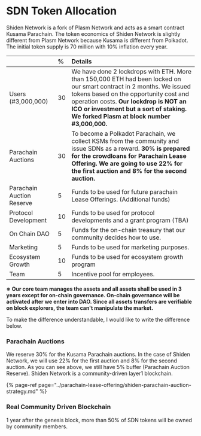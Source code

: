 # SDN Token Allocation

Shiden Network is a fork of Plasm Network and acts as a smart contract Kusama Parachain. The token economics of Shiden Network is slightly different from Plasm Network because Kusama is different from Polkadot. The initial token supply is 70 million with 10% inflation every year.

|  | % | Details |
| :--- | :--- | :--- |
| Users \(\#3,000,000\) | 30 | We have done 2 lockdrops with ETH. More than 150,000 ETH had been locked on our smart contract in 2 months. We issued tokens based on the opportunity cost and operation costs. **Our lockdrop is NOT an ICO or investment but a sort of staking. We forked Plasm at block number \#3,000,000.** |
| Parachain Auctions | 30 | To become a Polkadot Parachain, we collect KSMs from the community and issue SDNs as a reward. **30% is prepared for the crowdloans for Parachain Lease Offering. We are going to use 22% for the first auction and 8% for the second auction.** |
| Parachain Auction Reserve | 5 | Funds to be used for future parachain Lease Offerings. \(Additional funds\) |
| Protocol Development | 10 | Funds to be used for protocol developments and a grant program \(TBA\) |
| On Chain DAO | 5 | Funds for the on-chain treasury that our community decides how to use.  |
| Marketing | 5 | Funds to be used for marketing purposes. |
| Ecosystem Growth | 10 | Funds to be used for ecosystem growth program |
| Team | 5 | Incentive pool for employees.  |

**※ Our core team manages the assets and all assets shall be used in 3 years except for on-chain governance. On-chain governance will be activated after we enter into DAO. Since all assets transfers are verifiable on block explorers, the team can't manipulate the market.** 

To make the difference understandable, I would like to write the difference below.

###  Parachain Auctions

We reserve 30% for the Kusama Parachain auctions. In the case of Shiden Network, we will use 22% for the first auction and 8% for the second auction. As you can see above, we still have 5% buffer \(Parachain Auction Reserve\).  Shiden Network is a community-driven layer1 blockchain. 

{% page-ref page="../parachain-lease-offering/shiden-parachain-auction-strategy.md" %}

### Real Community Driven Blockchain

1 year after the genesis block, more than 50% of SDN tokens will be owned by community members. 

